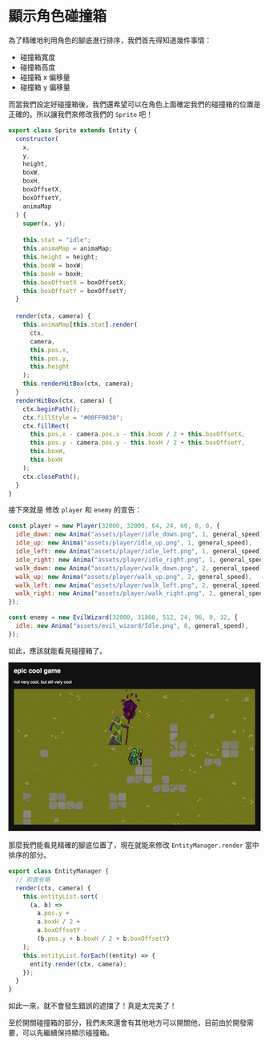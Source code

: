
# 顯示角色碰撞箱

為了精確地利用角色的腳底進行排序，我們首先得知道幾件事情：

- 碰撞箱寬度
- 碰撞箱高度
- 碰撞箱 x 偏移量
- 碰撞箱 y 偏移量

而當我們設定好碰撞箱後，我們還希望可以在角色上面確定我們的碰撞箱的位置是正確的。所以讓我們來修改我們的 `Sprite` 吧！

```js
export class Sprite extends Entity {
  constructor(
    x,
    y,
    height,
    boxW,
    boxH,
    boxOffsetX,
    boxOffsetY,
    animaMap
  ) {
    super(x, y);

    this.stat = "idle";
    this.animaMap = animaMap;
    this.height = height;
    this.boxW = boxW;
    this.boxH = boxH;
    this.boxOffsetX = boxOffsetX;
    this.boxOffsetY = boxOffsetY;
  }

  render(ctx, camera) {
    this.animaMap[this.stat].render(
      ctx,
      camera,
      this.pos.x,
      this.pos.y,
      this.height
    );
    this.renderHitBox(ctx, camera);
  }
  renderHitBox(ctx, camera) {
    ctx.beginPath();
    ctx.fillStyle = "#00FF0030";
    ctx.fillRect(
      this.pos.x - camera.pos.x - this.boxW / 2 + this.boxOffsetX,
      this.pos.y - camera.pos.y - this.boxH / 2 + this.boxOffsetY,
      this.boxW,
      this.boxH
    );
    ctx.closePath();
  }
}
```

接下來就是 修改 `player` 和 `enemy` 的宣告：

```js
const player = new Player(32000, 32000, 64, 24, 60, 0, 0, {
  idle_down: new Anima("assets/player/idle_down.png", 1, general_speed),
  idle_up: new Anima("assets/player/idle_up.png", 1, general_speed),
  idle_left: new Anima("assets/player/idle_left.png", 1, general_speed),
  idle_right: new Anima("assets/player/idle_right.png", 1, general_speed),
  walk_down: new Anima("assets/player/walk_down.png", 2, general_speed),
  walk_up: new Anima("assets/player/walk_up.png", 2, general_speed),
  walk_left: new Anima("assets/player/walk_left.png", 2, general_speed),
  walk_right: new Anima("assets/player/walk_right.png", 2, general_speed),
});
```

```js
const enemy = new EvilWizard(32000, 31800, 512, 24, 96, 0, 32, {
  idle: new Anima("assets/evil_wizard/Idle.png", 8, general_speed),
});
```

如此，應該就能看見碰撞箱了。

![display hitbox](/pictures/display_hitbox.png)

那麼我們能看見精確的腳底位置了，現在就能來修改 `EntityManager.render` 當中排序的部分。

```js
export class EntityManager {
  // 前面省略
  render(ctx, camera) {
    this.entityList.sort(
      (a, b) =>
        a.pos.y +
        a.boxH / 2 +
        a.boxOffsetY -
        (b.pos.y + b.boxH / 2 + b.boxOffsetY)
    );
    this.entityList.forEach((entity) => {
      entity.render(ctx, camera);
    });
  }
}
```

如此一來，就不會發生錯誤的遮擋了！真是太完美了！

至於開關碰撞箱的部分，我們未來還會有其他地方可以開關他，目前由於開發需要，可以先繼續保持顯示碰撞箱。
